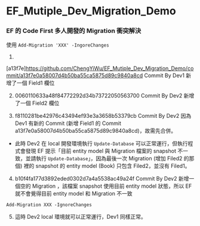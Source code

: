 # EF_Mutiple_Dev_Migration_Demo


### EF 的 Code First 多人開發的 Migration 衝突解決
使用 `Add-Migration 'XXX' -IngoreChanges `


1. 
[a13f7e]https://github.com/ChengYiWu/EF_Mutiple_Dev_Migration_Demo/commit/a13f7e0a58007d4b50ba55ca5875d89c9840a8cd Commit By Dev1 新增了一個 Field1 欄位

2. 0060110633a48f84772292d34b73722050563700 Commit By Dev2 新增了一個 Field2 欄位

3. f8110281be42976c43494ef93e3a3658b53379cb Commit By Dev2 因為 Dev1 有新的 Commit (新增 Field1 的 Commit a13f7e0a58007d4b50ba55ca5875d89c9840a8cd)，故需先合併。
* 此時 Dev2 在 local 開發環境執行 `Update-Database` 可以正常運行，但執行程式會發現 EF 提示「目前 entity model 與 Migration 檔案的 snapshot 不一致，並請執行 `Update-Database`」，因為最後一次 Migration (增加 Filed2 的那個) 裡的 snapshot 的 entity model (Book) 只包含 Filed2，並沒有 Filed1。

4. b10f4fa177d3892eded0302d7a4a5538ac49a24f Commit By Dev2 新增一個空的 Migration ，該檔案 snapshot 使用目前 entity model 狀態，所以 EF 就不會覺得目前 entity model 和 Migration 不一致

  `Add-Migration XXX -IgnoreChanges `

5. 這時 Dev2 local 環境就可以正常運行，Dev1 同樣正常。
